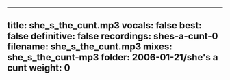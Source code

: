 
---
title: she_s_the_cunt.mp3
vocals: false
best: false
definitive: false
recordings: shes-a-cunt-0
filename: she_s_the_cunt.mp3
mixes: she_s_the_cunt-mp3
folder: 2006-01-21/she's a cunt
weight: 0
---
